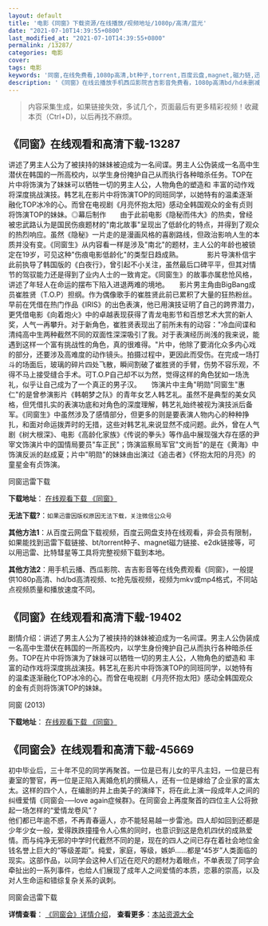 ```yaml
---
layout: default
title: '电影《同窗》下载资源/在线播放/视频地址/1080p/高清/蓝光'
date: "2021-07-10T14:39:55+0800"
last_modified_at: "2021-07-10T14:39:55+0800"
permalink: /13287/
categories: 电影
cover:
tags: 电影
keywords: '同窗,在线免费看,1080p高清,bt种子,torrent,百度云盘,magnet,磁力链,迅雷下载资源'
description: '《同窗》在线云播放手机西瓜影院吉吉影音免费看，1080p高清bd/hd未删减完整版和tc抢先枪版，mkv/mp4格式，附带bt/torrent种子、magnet/磁力链、百度云盘、网盘资源迅雷下载链接'
---
```


>内容采集生成，如果链接失效，多试几个，页面最后有更多精彩视频！收藏本页（Ctrl+D)，以后再找不麻烦。


## 《同窗》在线观看和高清下载-13287

讲述了男主人公为了被挟持的妹妹被迫成为一名间谍。男主人公伪装成一名高中生潜伏在韩国的一所高校内，以学生身份掩护自己从而执行各种暗杀任务。TOP在片中将饰演为了妹妹可以牺牲一切的男主人公，人物角色的塑造和 丰富的动作戏将深度挑战演技。韩艺礼在影片中将饰演TOP的同班同学，以她特有的温柔逐渐融化TOP冰冷的心。而曾在电视剧《月亮怀抱太阳》感动全韩国观众的金有贞则将饰演TOP的妹妹。◎幕后制作　　由于此前电影《隐秘而伟大》的热卖，曾经被忠武路认为是国民伤痕题材的"南北故事"呈现出了低龄化的特点，并得到了观众的热烈响应。虽然《隐秘》一片走的是漫画风格的喜剧路线，但政治影响人生的本质并没有变。《同窗生》从内容看一样是涉及"南北"的题材，主人公的年龄也被锁定在19岁，可见这种"伤痕电影低龄化"的类型日趋成熟。　　　　影片导演朴信宇此前执导了韩国版的《白夜行》，曾引起不小关注，虽然最后口碑平平，但其对情节的驾驭能力还是得到了业内人士的一致肯定。《同窗生》的故事亦属悲怆风格，讲述了年轻人在命运的摆布下陷入进退两难的境地。　　影片男主角由BigBang成员崔胜贤（T.O.P）担纲。作为偶像歌手的崔胜贤此前已累积了大量的狂热粉丝。早前在凭借在热门作品《IRIS》的出色表演，他已用演技证明了自己的跨界潜力，更凭借电影《向着炮火》中的卓越表现获得了青龙电影节和百想艺术大赏的新人奖，人气一再攀升。对于新角色，崔胜贤表现出了前所未有的动容："冷血间谍和清纯高中生两种截然不同的双面性深深吸引了我。对于表演经历尚浅的我来说，能遇到这样一个富有挑战性的角色，真的很难得。"片中，他除了要消化众多内心戏的部分，还要涉及高难度的动作镜头。拍摄过程中，更因此而受伤。在完成一场打斗的场面后，玻璃的碎片四处飞散，瞬间割破了崔胜贤的手臂，伤势不容乐观，不得不马上接受缝合手术。可T.O.P自己却不以为然，觉得这样的角色犹如一场洗礼，似乎让自己成为了一个真正的男子汉。　　饰演片中主角"明勋"同窗生"惠仁"的是曾参演影片《韩朝梦之队》的青年女艺人韩艺礼。虽然不是典型的美女风格，但凭借扎实的表演功底和对角色的深度理解，韩艺礼始终被视为演技派后备军。《同窗生》中虽然涉及了感情部分，但更多的则是要表演人物内心的种种挣扎，和面对命运拨弄时的无措，这些对韩艺礼来说显然不成问题。此外，曾在人气剧《树大根深》、电影《高龄化家族》《传说的拳头》等作品中展现强大存在感的尹宰文饰演片中的国情局要员"车正民"；饰演监察局军官"文尚哲"的是在《黄海》中饰演反派的赵成夏；片中"明勋"的妹妹由出演过《追击者》《怀抱太阳的月亮》的童星金有贞饰演。


同窗迅雷下载

**下载地址**： [在线观看下载 《同窗》](https://www.993dy.com//vod-detail-id-35039.html) 


**无法下载?**：`如果迅雷因版权原因无法下载，关注微信公众号 `

**其他方法1**：从百度云网盘下载视频，百度云网盘支持在线观看，非会员有限制，如果能找到迅雷下载链接、bt/torrent种子、magnet磁力链接、e2dk链接等，可以用迅雷、比特彗星等工具将完整视频下载到本地。

**其他方法2**：用手机云播、西瓜影院、吉吉影音等在线免费观看《同窗》，一般提供1080p高清、hd/bd高清视频、tc抢先版视频，视频为mkv或mp4格式，不同站点视频质量和播放速度不同。


## 《同窗》在线观看和高清下载-19402

剧情介绍：讲述了男主人公为了被挟持的妹妹被迫成为一名间谍。男主人公伪装成一名高中生潜伏在韩国的一所高校内，以学生身份掩护自己从而执行各种暗杀任务。TOP在片中将饰演为了妹妹可以牺牲一切的男主人公，人物角色的塑造和 丰富的动作戏将深度挑战演技。韩艺礼在影片中将饰演TOP的同班同学，以她特有的温柔逐渐融化TOP冰冷的心。而曾在电视剧《月亮怀抱太阳》感动全韩国观众的金有贞则将饰演TOP的妹妹。


同窗 (2013)

**下载地址**： [在线观看下载 《同窗》](https://www.btbtdy.me/btdy/dy2369.html) 


## 《同窗会》在线观看和高清下载-45669

初中毕业后，三十年不见的同学再聚首。一位是已有儿女的平凡主妇，一位是已有妻室的警官，再一位是正陷入离婚危机的撰稿人，还有一位是嫁给了企业家的富太太。这样的四个人，在编剧的井上由美子的演绎下，将在此上演一段成年人之间的纠缠爱情《同窗会-—love again症候群》。在同窗会上再度聚首的四位主人公将掀起一场怎样的&ldquo;爱情龙卷风&rdquo;？<br />他们都已年逾不惑，不再青春逼人，亦不能轻易越一步雷池。四人却如回到还都是少年少女一般，爱得跌跌撞撞令人心焦的同时，也意识到这是危机四伏的成熟爱情。而与纯净无邪的中学时代截然不同的是，现在的四人之间已存在着社会地位金钱名誉上巨大的“等级差距”。纯爱，家庭，等级，嫉妒……都是“45岁&rdquo;人类面临的现实。这部作品，以同学会这种人们近在咫尺的题材为着眼点，不单表现了同学会牵扯出的一系列事件，也给人们展现了成年人之间爱情的本质，恋慕的崇高，以及对人生命运和错综复杂关系的讽刺。


同窗会迅雷下载

**详情查看**： [《同窗会》详情介绍](/movie/45669/)， **查看更多**：[本站资源大全](/movie/t/all/)

